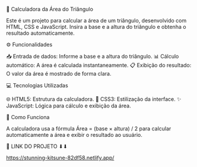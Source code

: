 📐 Calculadora da Área do Triângulo

Este é um projeto para calcular a área de um triângulo, desenvolvido com HTML, CSS e JavaScript. Insira a base e a altura do triângulo e obtenha o resultado automaticamente.

⚙️ Funcionalidades

📥 Entrada de dados: Informe a base e a altura do triângulo.
📊 Cálculo automático: A área é calculada instantaneamente.
📋 Exibição do resultado: O valor da área é mostrado de forma clara.

💻 Tecnologias Utilizadas

🌐 HTML5: Estrutura da calculadora.
🎨 CSS3: Estilização da interface.
✨ JavaScript: Lógica para cálculo e exibição da área.

🚀 Como Funciona

A calculadora usa a fórmula Área = (base × altura) / 2 para calcular automaticamente a área e exibir o resultado ao usuário.


🚀 LINK DO PROJETO ⬇⬇

https://stunning-kitsune-82df58.netlify.app/
